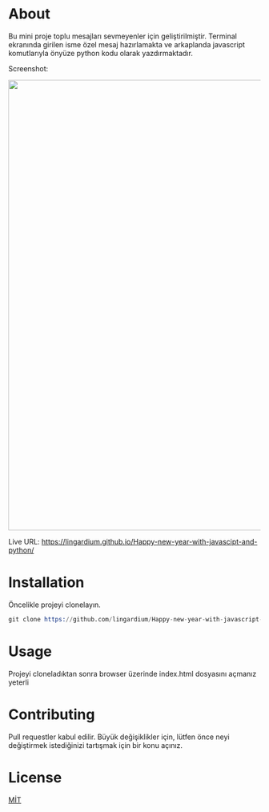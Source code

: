 # About

Bu mini proje toplu mesajları sevmeyenler için geliştirilmiştir. Terminal ekranında girilen isme özel mesaj hazırlamakta ve arkaplanda javascript komutlarıyla önyüze python kodu olarak yazdırmaktadır.

Screenshot:

<img src="https://user-images.githubusercontent.com/53529387/147822089-c706fa2b-b104-4e4f-9f87-b29457e1ff85.png" width="900">

Live URL: https://lingardium.github.io/Happy-new-year-with-javascipt-and-python/

# Installation

Öncelikle projeyi clonelayın.

```s
git clone https://github.com/lingardium/Happy-new-year-with-javascript-and-python.git
```

# Usage

Projeyi cloneladıktan sonra browser üzerinde index.html dosyasını açmanız yeterli

# Contributing

Pull requestler kabul edilir. Büyük değişiklikler için, lütfen önce neyi değiştirmek istediğinizi tartışmak için bir konu açınız.

# License

[MİT](https://choosealicense.com/licenses/mit/)
